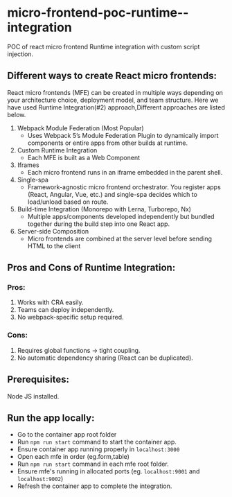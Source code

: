 # micro-frontend-poc-runtime--integration
POC of react micro frontend Runtime integration with custom script injection.

## Different ways to create React micro frontends:
React micro frontends (MFE) can be created in multiple ways depending on your architecture choice, deployment model, and team structure.
Here we have used Runtime Integration(#2) approach,Different approaches are listed below.

1. Webpack Module Federation (Most Popular)
    - Uses Webpack 5’s Module Federation Plugin to dynamically import components or entire apps from other builds at runtime.
2. Custom Runtime Integration
    - Each MFE is built as a Web Component
3. Iframes
    - Each micro frontend runs in an iframe embedded in the parent shell.
4. Single-spa
    - Framework-agnostic micro frontend orchestrator. You register apps (React, Angular, Vue, etc.) and single-spa decides which to load/unload based on route.
5. Build-time Integration (Monorepo with Lerna, Turborepo, Nx)
    - Multiple apps/components developed independently but bundled together during the build step into one React app.
6. Server-side Composition
    - Micro frontends are combined at the server level before sending HTML to the client


## Pros and Cons of Runtime Integration:

### Pros:
1. Works with CRA easily.
2. Teams can deploy independently.
3. No webpack-specific setup required.

### Cons:
1. Requires global functions → tight coupling.
2. No automatic dependency sharing (React can be duplicated).


## Prerequisites:
Node JS installed.

## Run the app locally:
- Go to the container app root folder
- Run `npm run start` command to start the container app.
- Ensure container app running properly in `localhost:3000`
- Open each mfe in order (eg.form,table)
- Run `npm run start` command in each mfe root folder.
- Ensure mfe's running in allocated ports (eg. `localhost:9001` and `localhost:9002`)
- Refresh the container app to complete the integration.